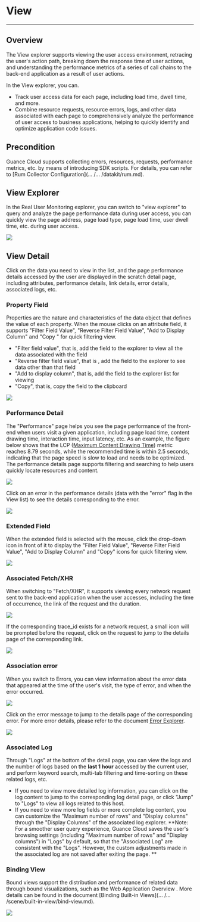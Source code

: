 # View
---

## Overview

The View explorer supports viewing the user access environment, retracing the user's action path, breaking down the response time of user actions, and understanding the performance metrics of a series of call chains to the back-end application as a result of user actions.

In the View explorer, you can.

- Track user access data for each page, including load time, dwell time, and more.
- Combine resource requests, resource errors, logs, and other data associated with each page to comprehensively analyze the performance of user access to business applications, helping to quickly identify and optimize application code issues.

## Precondition

Guance Cloud supports collecting errors, resources, requests, performance metrics, etc. by means of introducing SDK scripts. For details, you can refer to [Rum Collector Configuration](... /... /datakit/rum.md).

## View Explorer

In the Real User Monitoring explorer, you can switch to "view explorer" to query and analyze the page performance data during user access, you can quickly view the page address, page load type, page load time, user dwell time, etc. during user access.

![](../img/1.rum_view_0.png)

## View Detail

Click on the data you need to view in the list, and the page performance details accessed by the user are displayed in the scratch detail page, including attributes, performance details, link details, error details, associated logs, etc.

### Property Field

Properties are the nature and characteristics of the data object that defines the value of each property. When the mouse clicks on an attribute field, it supports "Filter Field Value", "Reverse Filter Field Value", "Add to Display Column" and "Copy " for quick filtering view.

- "Filter field value", that is, add the field to the explorer to view all the data associated with the field
- "Reverse filter field value", that is , add the field to the explorer to see data other than that field
- "Add to display column", that is, add the field to the explorer list for viewing
- "Copy", that is, copy the field to the clipboard 

![](../img/1.rum_view_7.png)

### Performance Detail

The "Performance" page helps you see the page performance of the front-end when users visit a given application, including page load time, content drawing time, interaction time, input latency, etc. As an example, the figure below shows that the LCP ([Maximum Content Drawing Time](web/app-analysis.md)) metric reaches 8.79 seconds, while the recommended time is within 2.5 seconds, indicating that the page speed is slow to load and needs to be optimized. The performance details page supports filtering and searching to help users quickly locate resources and content.

![](../img/4.rum_view_2.png)

Click on an error in the performance details (data with the "error" flag in the View list) to see the details corresponding to the error.

![](../img/4.rum_view_6.png)

### Extended Field

When the extended field is selected with the mouse, click the drop-down icon in front of it to display the "Filter Field Value", "Reverse Filter Field Value", "Add to Display Column" and "Copy" icons for quick filtering view.

![](../img/18.rum_1.png)

### Associated Fetch/XHR

When switching to "Fetch/XHR", it supports viewing every network request sent to the back-end application when the user accesses, including the time of occurrence, the link of the request and the duration.

![](../img/4.rum_view_3.png)

If the corresponding trace_id exists for a network request, a small icon will be prompted before the request, click on the request to jump to the details page of the corresponding link.

![](../img/4.rum_view_4.png)

### Association error

When you switch to Errors, you can view information about the error data that appeared at the time of the user's visit, the type of error, and when the error occurred.

![](../img/4.rum_view_5.png)

Click on the error message to jump to the details page of the corresponding error. For more error details, please refer to the document [Error Explorer](error.md).

![](../img/4.rum_view_6.png)

### Associated Log

Through "Logs" at the bottom of the detail page, you can view the logs and the number of logs based on the **last 1 hour** accessed by the current user, and perform keyword search, multi-tab filtering and time-sorting on these related logs, etc.

- If you need to view more detailed log information, you can click on the log content to jump to the corresponding log detail page, or click "Jump" to "Logs" to view all logs related to this host.
- If you need to view more log fields or more complete log content, you can customize the "Maximum number of rows" and "Display columns" through the "Display Columns" of the associated log explorer.
  **Note: For a smoother user query experience, Guance Cloud saves the user's browsing settings (including "Maximum number of rows" and "Display columns") in "Logs" by default, so that the "Associated Log" are consistent with the "Logs". However, the custom adjustments made in the associated log are not saved after exiting the page. **

### Binding View

Bound views support the distribution and performance of related data through bound visualizations, such as the Web Application Overview . More details can be found in the document [Binding Built-in Views](... /... /scene/built-in-view/bind-view.md).

![](../img/1.rum_view_6.png)
